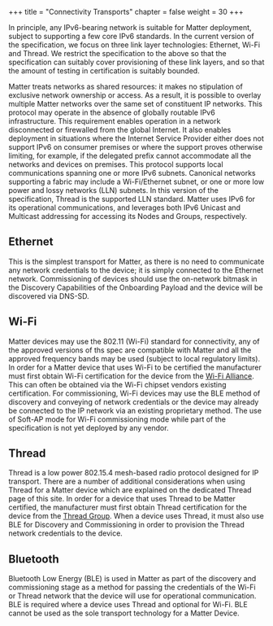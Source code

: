 +++
title = "Connectivity Transports"
chapter = false
weight = 30
+++

In principle, any IPv6-bearing network is suitable for Matter deployment, subject to supporting a few core IPv6 standards. In the current version of the specification, we focus on three link layer technologies: Ethernet, Wi-Fi and Thread. We restrict the specification to the above so that the specification can suitably cover provisioning of these link layers, and so that the amount of testing in certifica­tion is suitably bounded.

Matter treats networks as shared resources: it makes no stipulation of exclusive network owner­ship or access. As a result, it is possible to overlay multiple Matter networks over the same set of constituent IP networks.
This protocol may operate in the absence of globally routable IPv6 infrastructure. This requirement enables operation in a network disconnected or firewalled from the global Internet. It also enables deployment in situations where the Internet Service Provider either does not support IPv6 on con­sumer premises or where the support proves otherwise limiting, for example, if the delegated pre­fix cannot accommodate all the networks and devices on premises.
This protocol supports local communications spanning one or more IPv6 subnets. Canonical net­works supporting a fabric may include a Wi-Fi/Ethernet subnet, or one or more low power and lossy networks (LLN) subnets. In this version of the specification, Thread is the supported LLN standard.
Matter uses IPv6 for its operational communications, and leverages both IPv6 Unicast and Multicast addressing for accessing its Nodes and Groups, respectively.


## Ethernet

This is the simplest transport for Matter, as there is no need to communicate any network credentials to the device; it is simply connected to the Ethernet network.
Commissioning of devices should use the on-network bitmask in the Discovery Capabilities of the Onboarding Payload and the device will be discovered via DNS-SD.

## Wi-Fi

Matter devices may use the 802.11 (Wi-Fi) standard for connectivity, any of the approved versions of ths spec are compatible with Matter and all the approved frequency bands may be used (subject to local regulatory limits).
In order for a Matter device that uses Wi-Fi to be certified the manufacturer must first obtain Wi-Fi certification for the device from the [Wi-Fi Alliance](https://www.wi-fi.org/certification).
This can often be obtained via the Wi-Fi chipset vendors existing certification.
For commissioning, Wi-Fi devices may use the BLE method of discovery and conveying of network credentials or the device may already be connected to the IP network via an existing proprietary method.
The use of Soft-AP mode for Wi-Fi commissioning mode while part of the specification is not yet deployed by any vendor.

## Thread

Thread is a low power 802.15.4 mesh-based radio protocol designed for IP transport. There are a number of additional considerations when using Thread for a Matter device which are explained on the dedicated Thread page of this site.
In order for a device that uses Thread to be Matter certified, the manufacturer must first obtain Thread certification for the device from the [Thread Group](https://www.threadgroup.org/What-is-Thread/Certification).
When a device uses Thread, it must also use BLE for Discovery and Commissioning in order to provision the Thread network credentials to the device.

## Bluetooth

Bluetooth Low Energy (BLE) is used in Matter as part of the discovery and commissioning stage as a method for passing the credentials of the Wi-Fi or Thread network that the device will use for operational communication. BLE is required where a device uses Thread and optional for Wi-Fi.
BLE cannot be used as the sole transport technology for a Matter Device.
